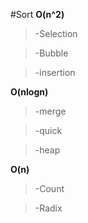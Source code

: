 #Sort
**O(n^2)**


>-Selection


>-Bubble


>-insertion


**O(nlogn)**


>-merge


>-quick


>-heap


**O(n)**


>-Count


>-Radix